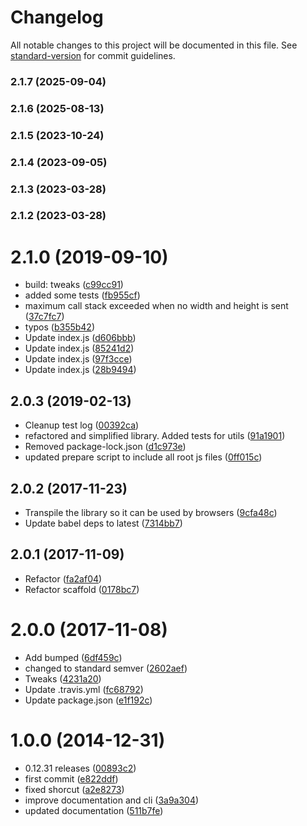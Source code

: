 # Changelog

All notable changes to this project will be documented in this file. See [standard-version](https://github.com/conventional-changelog/standard-version) for commit guidelines.

### 2.1.7 (2025-09-04)

### 2.1.6 (2025-08-13)

### 2.1.5 (2023-10-24)

### 2.1.4 (2023-09-05)

### 2.1.3 (2023-03-28)

### 2.1.2 (2023-03-28)

<a name="2.1.0"></a>
# 2.1.0 (2019-09-10)

* build: tweaks ([c99cc91](https://github.com/Kikobeats/aspect-ratio/commit/c99cc91))
* added some tests ([fb955cf](https://github.com/Kikobeats/aspect-ratio/commit/fb955cf))
* maximum call stack exceeded when no width and height is sent ([37c7fc7](https://github.com/Kikobeats/aspect-ratio/commit/37c7fc7))
* typos ([b355b42](https://github.com/Kikobeats/aspect-ratio/commit/b355b42))
* Update index.js ([d606bbb](https://github.com/Kikobeats/aspect-ratio/commit/d606bbb))
* Update index.js ([85241d2](https://github.com/Kikobeats/aspect-ratio/commit/85241d2))
* Update index.js ([97f3cce](https://github.com/Kikobeats/aspect-ratio/commit/97f3cce))
* Update index.js ([28b9494](https://github.com/Kikobeats/aspect-ratio/commit/28b9494))



<a name="2.0.3"></a>
## 2.0.3 (2019-02-13)

* Cleanup test log ([00392ca](https://github.com/Kikobeats/aspect-ratio/commit/00392ca))
* refactored and simplified library. Added tests for utils ([91a1901](https://github.com/Kikobeats/aspect-ratio/commit/91a1901))
* Removed package-lock.json ([d1c973e](https://github.com/Kikobeats/aspect-ratio/commit/d1c973e))
* updated prepare script to include all root js files ([0ff015c](https://github.com/Kikobeats/aspect-ratio/commit/0ff015c))



<a name="2.0.2"></a>
## 2.0.2 (2017-11-23)

* Transpile the library so it can be used by browsers ([9cfa48c](https://github.com/Kikobeats/aspect-ratio/commit/9cfa48c))
* Update babel deps to latest ([7314bb7](https://github.com/Kikobeats/aspect-ratio/commit/7314bb7))



<a name="2.0.1"></a>
## 2.0.1 (2017-11-09)

* Refactor ([fa2af04](https://github.com/Kikobeats/aspect-ratio/commit/fa2af04))
* Refactor scaffold ([0178bc7](https://github.com/Kikobeats/aspect-ratio/commit/0178bc7))



<a name="2.0.0"></a>
# 2.0.0 (2017-11-08)

* Add bumped ([6df459c](https://github.com/Kikobeats/aspect-ratio/commit/6df459c))
* changed to standard semver ([2602aef](https://github.com/Kikobeats/aspect-ratio/commit/2602aef))
* Tweaks ([4231a20](https://github.com/Kikobeats/aspect-ratio/commit/4231a20))
* Update .travis.yml ([fc68792](https://github.com/Kikobeats/aspect-ratio/commit/fc68792))
* Update package.json ([e1f192c](https://github.com/Kikobeats/aspect-ratio/commit/e1f192c))



<a name="1.0.0"></a>
# 1.0.0 (2014-12-31)

* 0.12.31 releases ([00893c2](https://github.com/Kikobeats/aspect-ratio/commit/00893c2))
* first commit ([e822ddf](https://github.com/Kikobeats/aspect-ratio/commit/e822ddf))
* fixed shorcut ([a2e8273](https://github.com/Kikobeats/aspect-ratio/commit/a2e8273))
* improve documentation and cli ([3a9a304](https://github.com/Kikobeats/aspect-ratio/commit/3a9a304))
* updated documentation ([511b7fe](https://github.com/Kikobeats/aspect-ratio/commit/511b7fe))
